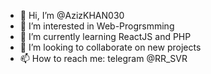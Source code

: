 - 👋 Hi, I’m @AzizKHAN030
- 👀 I’m interested in Web-Progrsmming
- 🌱 I’m currently learning ReactJS and PHP
- 💞️ I’m looking to collaborate on new projects
- 📫 How to reach me: telegram @RR_SVR

<!---
AzizKHAN030/AzizKHAN030 is a ✨ special ✨ repository because its `README.md` (this file) appears on your GitHub profile.
You can click the Preview link to take a look at your changes.
--->
